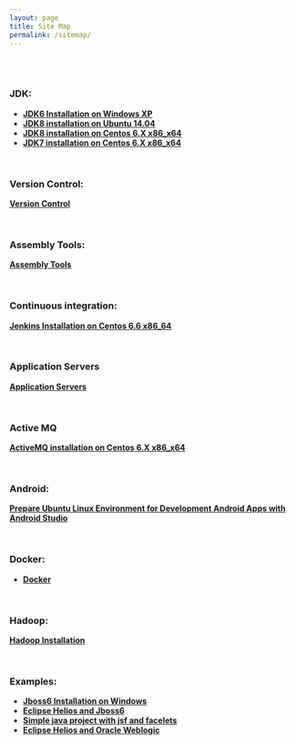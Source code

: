 ```yaml
---
layout: page
title: Site Map
permalink: /sitemap/
---
```


<br/><br/>


### JDK:


<ul>
    <li><strong><a href="/java_basics/installation/jdk/6/windows/xp/">JDK6 Installation on Windows XP</a></strong></li>
    <li><strong><a href="/install/jdk/8/linux/ubuntu/14.04/x64/">JDK8 installation on Ubuntu 14.04</a></strong></li>
    <li><strong><a href="/install/jdk/8/linux/centos/6/x64/">JDK8 installation on Centos 6.X x86_x64</a></strong></li>
    <li><strong><a href="/install/jdk/7/linux/centos/6/x64/">JDK7 installation on Centos 6.X x86_x64</a></strong></li>
</ul>


<br/>

### Version Control:

<strong><a href="/version-control/">Version Control</a></strong>


<br/>

### Assembly Tools:

<strong><a href="/install/assembly-tools/">Assembly Tools</a></strong>


<br/>

### Continuous integration:

<strong><a href="/tools/jenkins/installation/">Jenkins Installation on Centos 6.6 x86_64</a></strong>



<br/>

### Application Servers

<strong><a href="/appserv/">Application Servers</a></strong>


<br/>

### Active MQ

<strong><a href="/java_basics/installation/activemq/centos/6/x86_x64/">ActiveMQ installation on Centos 6.X x86_x64</a></strong>


<br/>


### Android:

<strong><a href="/java_basics/android/installation/">Prepare Ubuntu Linux Environment for Development Android Apps with Android Studio</a></strong>


<br/>


### Docker:

<ul>
    <li><strong><a href="/docker/">Docker</a></strong></li>

</ul>


<br/>

### Hadoop:

<strong><a href="/linux/distributed-systems/hadoop/">Hadoop Installation</a></strong>


<br/>

### Examples:

<ul>
    <li><strong><a href="/examples/jboss-installation-on-windows/">Jboss6 Installation on Windows</a></strong>  </li>
    <li><strong><a href="/examples/eclipse_helios_and_jboss6/">Eclipse Helios and Jboss6</a></strong></li>
    <li><strong><a href="/examples/simple_java_project_with_jsf_and_facelets/">Simple java project with jsf and facelets</a></strong></li>
    <li><strong><a href="/examples/eclipse_helios_and_weblogic/">Eclipse Helios and Oracle Weblogic</a></strong></li>
</ul>
